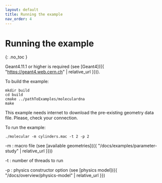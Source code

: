 ```yaml
---
layout: default
title: Running the example
nav_order: 4
---
```


# Running the example
{: .no_toc }

Geant4.11.1 or higher is required (see [Geant4]({{ "https://geant4.web.cern.ch" | relative_url }})). 

To build the example:

```
mkdir build
cd build
cmake ../pathToExamples/moleculardna
make
```
This example needs internet to download the pre-existing geometry data file. Please, check your connection. 

To run the example:
```
./molecular -m cylinders.mac -t 2 -p 2
```

-m : macro file (see [available geometries]({{ "/docs/examples/parameter-study" | relative_url }}))

-t : number of threads to run

-p : physics constructor option (see [physics model]({{ "/docs/overview/physics-model" | relative_url }})
